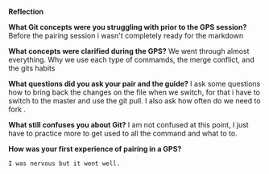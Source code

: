  **Reflection**

 **What Git concepts were you struggling with prior to the GPS session?**
 Before the pairing session i wasn't completely ready for the markdown

 **What concepts were clarified during the GPS?**
 We went through almost everything. Why we use each type of commamds, the merge conflict, and the gits habits


 **What questions did you ask your pair and the guide?**
 I ask some questions how to bring back the changes on the file when we switch, for that i have to switch to the master and use the git pull.
 I also ask how often do we need to fork .

 
 **What still confuses you about Git?**
 I am not confused at this point, I just have to practice more to get used to all the command and what to to.

 **How was your first experience of pairing in a GPS?**
 ```
 I was nervous but it went well.
 ```


